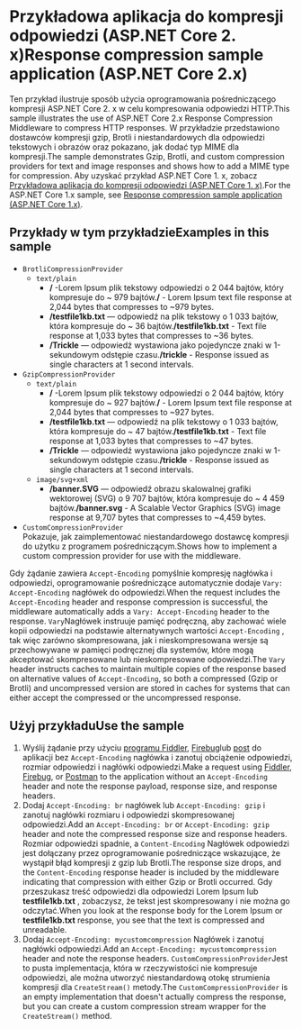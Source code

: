 # <a name="response-compression-sample-application-aspnet-core-2x"></a><span data-ttu-id="b3a8d-101">Przykładowa aplikacja do kompresji odpowiedzi (ASP.NET Core 2. x)</span><span class="sxs-lookup"><span data-stu-id="b3a8d-101">Response compression sample application (ASP.NET Core 2.x)</span></span>

<span data-ttu-id="b3a8d-102">Ten przykład ilustruje sposób użycia oprogramowania pośredniczącego kompresji ASP.NET Core 2. x w celu kompresowania odpowiedzi HTTP.</span><span class="sxs-lookup"><span data-stu-id="b3a8d-102">This sample illustrates the use of ASP.NET Core 2.x Response Compression Middleware to compress HTTP responses.</span></span> <span data-ttu-id="b3a8d-103">W przykładzie przedstawiono dostawców kompresji gzip, Brotli i niestandardowych dla odpowiedzi tekstowych i obrazów oraz pokazano, jak dodać typ MIME dla kompresji.</span><span class="sxs-lookup"><span data-stu-id="b3a8d-103">The sample demonstrates Gzip, Brotli, and custom compression providers for text and image responses and shows how to add a MIME type for compression.</span></span> <span data-ttu-id="b3a8d-104">Aby uzyskać przykład ASP.NET Core 1. x, zobacz [Przykładowa aplikacja do kompresji odpowiedzi (ASP.NET Core 1. x)](https://github.com/dotnet/AspNetCore.Docs/tree/main/aspnetcore/performance/response-compression/samples/1.x).</span><span class="sxs-lookup"><span data-stu-id="b3a8d-104">For the ASP.NET Core 1.x sample, see [Response compression sample application (ASP.NET Core 1.x)](https://github.com/dotnet/AspNetCore.Docs/tree/main/aspnetcore/performance/response-compression/samples/1.x).</span></span>

## <a name="examples-in-this-sample"></a><span data-ttu-id="b3a8d-105">Przykłady w tym przykładzie</span><span class="sxs-lookup"><span data-stu-id="b3a8d-105">Examples in this sample</span></span>

* `BrotliCompressionProvider`
  * `text/plain`
    * <span data-ttu-id="b3a8d-106">**/** -Lorem Ipsum plik tekstowy odpowiedzi o 2 044 bajtów, który kompresuje do ~ 979 bajtów.</span><span class="sxs-lookup"><span data-stu-id="b3a8d-106">**/** - Lorem Ipsum text file response at 2,044 bytes that compresses to ~979 bytes.</span></span>
    * <span data-ttu-id="b3a8d-107">**/testfile1kb.txt** — odpowiedź na plik tekstowy o 1 033 bajtów, która kompresuje do ~ 36 bajtów.</span><span class="sxs-lookup"><span data-stu-id="b3a8d-107">**/testfile1kb.txt** - Text file response at 1,033 bytes that compresses to ~36 bytes.</span></span>
    * <span data-ttu-id="b3a8d-108">**/Trickle** — odpowiedź wystawiona jako pojedyncze znaki w 1-sekundowym odstępie czasu.</span><span class="sxs-lookup"><span data-stu-id="b3a8d-108">**/trickle** - Response issued as single characters at 1 second intervals.</span></span>
* `GzipCompressionProvider`
  * `text/plain`
    * <span data-ttu-id="b3a8d-109">**/** -Lorem Ipsum plik tekstowy odpowiedzi o 2 044 bajtów, który kompresuje do ~ 927 bajtów.</span><span class="sxs-lookup"><span data-stu-id="b3a8d-109">**/** - Lorem Ipsum text file response at 2,044 bytes that compresses to ~927 bytes.</span></span>
    * <span data-ttu-id="b3a8d-110">**/testfile1kb.txt** — odpowiedź na plik tekstowy o 1 033 bajtów, która kompresuje do ~ 47 bajtów.</span><span class="sxs-lookup"><span data-stu-id="b3a8d-110">**/testfile1kb.txt** - Text file response at 1,033 bytes that compresses to ~47 bytes.</span></span>
    * <span data-ttu-id="b3a8d-111">**/Trickle** — odpowiedź wystawiona jako pojedyncze znaki w 1-sekundowym odstępie czasu.</span><span class="sxs-lookup"><span data-stu-id="b3a8d-111">**/trickle** - Response issued as single characters at 1 second intervals.</span></span>
  * `image/svg+xml`
    * <span data-ttu-id="b3a8d-112">**/banner.SVG** — odpowiedź obrazu skalowalnej grafiki wektorowej (SVG) o 9 707 bajtów, która kompresuje do ~ 4 459 bajtów.</span><span class="sxs-lookup"><span data-stu-id="b3a8d-112">**/banner.svg** - A Scalable Vector Graphics (SVG) image response at 9,707 bytes that compresses to ~4,459 bytes.</span></span>
* `CustomCompressionProvider`<br><span data-ttu-id="b3a8d-113">Pokazuje, jak zaimplementować niestandardowego dostawcę kompresji do użytku z programem pośredniczącym.</span><span class="sxs-lookup"><span data-stu-id="b3a8d-113">Shows how to implement a custom compression provider for use with the middleware.</span></span>

<span data-ttu-id="b3a8d-114">Gdy żądanie zawiera `Accept-Encoding` pomyślnie kompresję nagłówka i odpowiedzi, oprogramowanie pośredniczące automatycznie dodaje `Vary: Accept-Encoding` nagłówek do odpowiedzi.</span><span class="sxs-lookup"><span data-stu-id="b3a8d-114">When the request includes the `Accept-Encoding` header and response compression is successful, the middleware automatically adds a `Vary: Accept-Encoding` header to the response.</span></span> <span data-ttu-id="b3a8d-115">`Vary`Nagłówek instruuje pamięć podręczną, aby zachować wiele kopii odpowiedzi na podstawie alternatywnych wartości `Accept-Encoding` , tak więc zarówno skompresowana, jak i nieskompresowana wersje są przechowywane w pamięci podręcznej dla systemów, które mogą akceptować skompresowane lub nieskompresowane odpowiedzi.</span><span class="sxs-lookup"><span data-stu-id="b3a8d-115">The `Vary` header instructs caches to maintain multiple copies of the response based on alternative values of `Accept-Encoding`, so both a compressed (Gzip or Brotli) and uncompressed version are stored in caches for systems that can either accept the compressed or the uncompressed response.</span></span>

## <a name="use-the-sample"></a><span data-ttu-id="b3a8d-116">Użyj przykładu</span><span class="sxs-lookup"><span data-stu-id="b3a8d-116">Use the sample</span></span>

1. <span data-ttu-id="b3a8d-117">Wyślij żądanie przy użyciu [programu Fiddler](https://www.telerik.com/fiddler), [Firebug](https://getfirebug.com/)lub [post](https://www.getpostman.com/) do aplikacji bez `Accept-Encoding` nagłówka i zanotuj obciążenie odpowiedzi, rozmiar odpowiedzi i nagłówki odpowiedzi.</span><span class="sxs-lookup"><span data-stu-id="b3a8d-117">Make a request using [Fiddler](https://www.telerik.com/fiddler), [Firebug](https://getfirebug.com/), or [Postman](https://www.getpostman.com/) to the application without an `Accept-Encoding` header and note the response payload, response size, and response headers.</span></span>
1. <span data-ttu-id="b3a8d-118">Dodaj `Accept-Encoding: br` nagłówek lub `Accept-Encoding: gzip` i zanotuj nagłówki rozmiaru i odpowiedzi skompresowanej odpowiedzi.</span><span class="sxs-lookup"><span data-stu-id="b3a8d-118">Add an `Accept-Encoding: br` or `Accept-Encoding: gzip` header and note the compressed response size and response headers.</span></span> <span data-ttu-id="b3a8d-119">Rozmiar odpowiedzi spadnie, a `Content-Encoding` Nagłówek odpowiedzi jest dołączany przez oprogramowanie pośredniczące wskazujące, że wystąpił błąd kompresji z gzip lub Brotli.</span><span class="sxs-lookup"><span data-stu-id="b3a8d-119">The response size drops, and the `Content-Encoding` response header is included by the middleware indicating that compression with either Gzip or Brotli occurred.</span></span> <span data-ttu-id="b3a8d-120">Gdy przeszukasz treść odpowiedzi dla odpowiedzi Lorem Ipsum lub **testfile1kb.txt** , zobaczysz, że tekst jest skompresowany i nie można go odczytać.</span><span class="sxs-lookup"><span data-stu-id="b3a8d-120">When you look at the response body for the Lorem Ipsum or **testfile1kb.txt** response, you see that the text is compressed and unreadable.</span></span>
1. <span data-ttu-id="b3a8d-121">Dodaj `Accept-Encoding: mycustomcompression` Nagłówek i zanotuj nagłówki odpowiedzi.</span><span class="sxs-lookup"><span data-stu-id="b3a8d-121">Add an `Accept-Encoding: mycustomcompression` header and note the response headers.</span></span> <span data-ttu-id="b3a8d-122">`CustomCompressionProvider`Jest to pusta implementacja, która w rzeczywistości nie kompresuje odpowiedzi, ale można utworzyć niestandardową otokę strumienia kompresji dla `CreateStream()` metody.</span><span class="sxs-lookup"><span data-stu-id="b3a8d-122">The `CustomCompressionProvider` is an empty implementation that doesn't actually compress the response, but you can create a custom compression stream wrapper for the `CreateStream()` method.</span></span>
